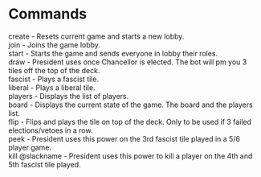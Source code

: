 # Commands

create - Resets current game and starts a new lobby.  
      join - Joins the game lobby.  
      start - Starts the game and sends everyone in lobby their roles.  
      draw - President uses once Chancellor is elected. The bot will pm you 3 tiles off the top of the deck.  
      fascist - Plays a fascist tile.  
      liberal - Plays a liberal tile.  
      players - Displays the list of players.  
      board - Displays the current state of the game. The board and the players list.   
      flip - Flips and plays the tile on top of the deck. Only to be used if 3 failed elections/vetoes in a row.   
      peek - President uses this power on the 3rd fascist tile played in a 5/6 player game.    
      kill @slackname - President uses this power to kill a player on the 4th and 5th fascist tile played.  
